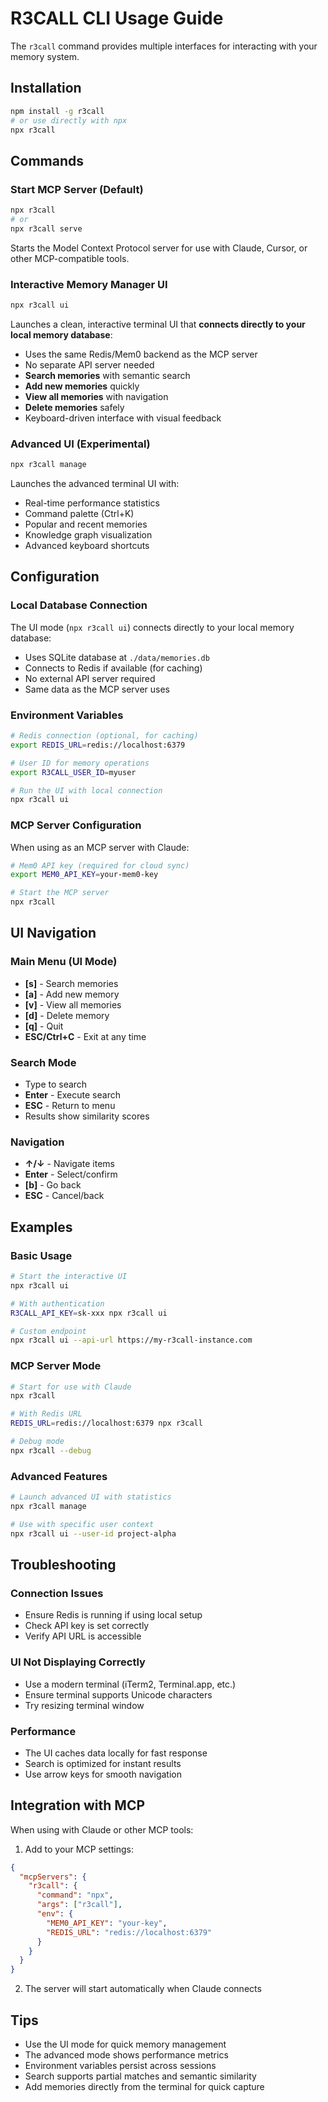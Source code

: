 # R3CALL CLI Usage Guide

The `r3call` command provides multiple interfaces for interacting with your memory system.

## Installation

```bash
npm install -g r3call
# or use directly with npx
npx r3call
```

## Commands

### Start MCP Server (Default)

```bash
npx r3call
# or
npx r3call serve
```

Starts the Model Context Protocol server for use with Claude, Cursor, or other MCP-compatible tools.

### Interactive Memory Manager UI

```bash
npx r3call ui
```

Launches a clean, interactive terminal UI that **connects directly to your local memory database**:

- Uses the same Redis/Mem0 backend as the MCP server
- No separate API server needed
- **Search memories** with semantic search
- **Add new memories** quickly
- **View all memories** with navigation
- **Delete memories** safely
- Keyboard-driven interface with visual feedback

### Advanced UI (Experimental)

```bash
npx r3call manage
```

Launches the advanced terminal UI with:

- Real-time performance statistics
- Command palette (Ctrl+K)
- Popular and recent memories
- Knowledge graph visualization
- Advanced keyboard shortcuts

## Configuration

### Local Database Connection

The UI mode (`npx r3call ui`) connects directly to your local memory database:

- Uses SQLite database at `./data/memories.db`
- Connects to Redis if available (for caching)
- No external API server required
- Same data as the MCP server uses

### Environment Variables

```bash
# Redis connection (optional, for caching)
export REDIS_URL=redis://localhost:6379

# User ID for memory operations
export R3CALL_USER_ID=myuser

# Run the UI with local connection
npx r3call ui
```

### MCP Server Configuration

When using as an MCP server with Claude:

```bash
# Mem0 API key (required for cloud sync)
export MEM0_API_KEY=your-mem0-key

# Start the MCP server
npx r3call
```

## UI Navigation

### Main Menu (UI Mode)

- **[s]** - Search memories
- **[a]** - Add new memory
- **[v]** - View all memories
- **[d]** - Delete memory
- **[q]** - Quit
- **ESC/Ctrl+C** - Exit at any time

### Search Mode

- Type to search
- **Enter** - Execute search
- **ESC** - Return to menu
- Results show similarity scores

### Navigation

- **↑/↓** - Navigate items
- **Enter** - Select/confirm
- **[b]** - Go back
- **ESC** - Cancel/back

## Examples

### Basic Usage

```bash
# Start the interactive UI
npx r3call ui

# With authentication
R3CALL_API_KEY=sk-xxx npx r3call ui

# Custom endpoint
npx r3call ui --api-url https://my-r3call-instance.com
```

### MCP Server Mode

```bash
# Start for use with Claude
npx r3call

# With Redis URL
REDIS_URL=redis://localhost:6379 npx r3call

# Debug mode
npx r3call --debug
```

### Advanced Features

```bash
# Launch advanced UI with statistics
npx r3call manage

# Use with specific user context
npx r3call ui --user-id project-alpha
```

## Troubleshooting

### Connection Issues

- Ensure Redis is running if using local setup
- Check API key is set correctly
- Verify API URL is accessible

### UI Not Displaying Correctly

- Use a modern terminal (iTerm2, Terminal.app, etc.)
- Ensure terminal supports Unicode characters
- Try resizing terminal window

### Performance

- The UI caches data locally for fast response
- Search is optimized for instant results
- Use arrow keys for smooth navigation

## Integration with MCP

When using with Claude or other MCP tools:

1. Add to your MCP settings:

```json
{
  "mcpServers": {
    "r3call": {
      "command": "npx",
      "args": ["r3call"],
      "env": {
        "MEM0_API_KEY": "your-key",
        "REDIS_URL": "redis://localhost:6379"
      }
    }
  }
}
```

2. The server will start automatically when Claude connects

## Tips

- Use the UI mode for quick memory management
- The advanced mode shows performance metrics
- Environment variables persist across sessions
- Search supports partial matches and semantic similarity
- Add memories directly from the terminal for quick capture

